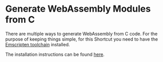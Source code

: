 # Generate WebAssembly Modules from C

There are multiple ways to generate WebAssembly from C code. For the purpose of keeping things simple, for this Shortcut you need to have the [Emscripten toolchain](https://emscripten.org) installed.

The installation instructions can be found [here](https://emscripten.org/docs/getting_started/downloads.html).